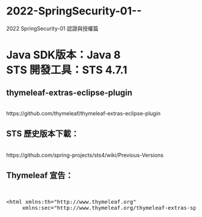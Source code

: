 # 2022-SpringSecurity-01--
2022 SpringSecurity-01 認證與授權篇
<h1>
Java SDK版本：Java 8<br />
STS 開發工具：STS 4.7.1<br />
</h1>


<h2>thymeleaf-extras-eclipse-plugin</h2>
<br />
https://github.com/thymeleaf/thymeleaf-extras-eclipse-plugin


<h2>STS 歷史版本下載：</h2>
<br />
https://github.com/spring-projects/sts4/wiki/Previous-Versions


<h2>Thymeleaf 宣告：</h2>
<br /><pre>
&lt;html xmlns:th="http://www.thymeleaf.org"
     xmlns:sec="http://www.thymeleaf.org/thymeleaf-extras-springsecurity5"&gt;
</pre>
